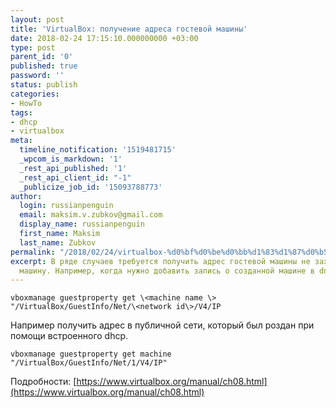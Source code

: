 ```yaml
---
layout: post
title: 'VirtualBox: получение адреса гостевой машины'
date: 2018-02-24 17:15:10.000000000 +03:00
type: post
parent_id: '0'
published: true
password: ''
status: publish
categories:
- HowTo
tags:
- dhcp
- virtualbox
meta:
  timeline_notification: '1519481715'
  _wpcom_is_markdown: '1'
  _rest_api_published: '1'
  _rest_api_client_id: "-1"
  _publicize_job_id: '15093788773'
author:
  login: russianpenguin
  email: maksim.v.zubkov@gmail.com
  display_name: russianpenguin
  first_name: Maksim
  last_name: Zubkov
permalink: "/2018/02/24/virtualbox-%d0%bf%d0%be%d0%bb%d1%83%d1%87%d0%b5%d0%bd%d0%b8%d0%b5-%d0%b0%d0%b4%d1%80%d0%b5%d1%81%d0%b0-%d0%b3%d0%be%d1%81%d1%82%d0%b5%d0%b2%d0%be%d0%b9-%d0%bc%d0%b0%d1%88%d0%b8%d0%bd%d1%8b/"
excerpt: В ряде случаев требуется получить адрес гостевой машины не заходя в саму
  машину. Например, когда нужно добавить запись о созданной машине в dns.
---
```

```
vboxmanage guestproperty get \<machine name \> "/VirtualBox/GuestInfo/Net/\<network id\>/V4/IP
```

Например получить адрес в публичной сети, который был роздан при помощи встроенного dhcp.

```
vboxmanage guestproperty get machine "/VirtualBox/GuestInfo/Net/1/V4/IP"
```

Подробности:&nbsp;[https://www.virtualbox.org/manual/ch08.html](https://www.virtualbox.org/manual/ch08.html)

